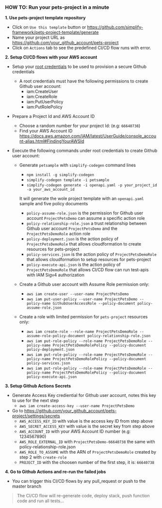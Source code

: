 ### HOW TO: Run your pets-project in a minute

**1. Use pets-project template repository**

- Click on `Use this template` button or https://github.com/simplify-framework/pets-project-template/generate
- Name your project URL as https://github.com/your_github_account/pets-project
- Click on `Actions` tab to see the predefined CI/CD flow runs with error.

**2. Setup CI/CD flows with your AWS account**

- Setup your [root credentials](https://docs.aws.amazon.com/sdk-for-java/v1/developer-guide/setup-credentials.html) to be used to provision a secure Github credentials 
  + A root credentials must have the following permissions to create Github user account:
    + iam:CreateUser
    + iam:CreateRole
    + iam:PutUserPolicy
    + iam:PutRolePolicy

- Prepare a Project Id and AWS Account ID
  + Choose a random number for your project Id: (e.g: `66640738`)
  + Find your AWS Account ID https://docs.aws.amazon.com/IAM/latest/UserGuide/console_account-alias.html#FindingYourAWSId

- Execute the following commands under root credentials to create Github user account:
  + Generate `petsample` with `simplify-codegen` command lines
    + `npm install -g simplify-codegen`
    + `simplify-codegen template -i petsample`
    + `simplify-codegen generate -i openapi.yaml -p your_project_id -a your_aws_account_id`
  
    It will generate the wole project template with an `openapi.yaml` sample and five policy documents
      + `policy-assume-role.json` is the permission for Github user account `ProjectPetsDemo` can assume a specific action role
      + `policy-relationship-role.json` a trust relationship between Github user account `ProjectPetsDemo` and the `ProjectPetsDemoRole` action role
      + `policy-deployment.json` is the action policy of `ProjectPetsDemoRole` that allows cloudformation to create resources for pets-project
      + `policy-services.json` is the action policy of `ProjectPetsDemoRole` that allows cloudformation to setup resources for pets-project
      + `policy-execute-api.json` is the action policy of `ProjectPetsDemoRole` that allows CI/CD flow can run test-apis with IAM Sigv4 authorization

  + Create a Github user account with Assume Role permission only:
    + `aws iam create-user --user-name ProjectPetsDemo`
    + `aws iam put-user-policy --user-name ProjectPetsDemo --policy-name GithubUserAccessRole --policy-document policy-assume-role.json` 
  + Create a role with limited permission for `pets-project` resources only:
    + `aws iam create-role --role-name ProjectPetsDemoRole --assume-role-policy-document policy-relationship-role.json`
    + `aws iam put-role-policy --role-name ProjectPetsDemoRole --policy-name ProjectPetsDemoRolePolicy --policy-document policy-deployment.json`
    + `aws iam put-role-policy --role-name ProjectPetsDemoRole --policy-name ProjectPetsDemoRolePolicy --policy-document policy-services.json`
    + `aws iam put-role-policy --role-name ProjectPetsDemoRole --policy-name ProjectPetsDemoRolePolicy --policy-document policy-execute-api.json`

**3. Setup Github Actions Secrets**

  + Generate Access Key crediential for Github user account, notes this key to use for the next step
    + `aws iam create-access-key --user-name ProjectPetsDemo`
  + Go to https://github.com/your_github_account/pets-project/settings/secrets
    + `AWS_ACCESS_KEY_ID` with value is the access key ID from step above
    + `AWS_SECRET_ACCESS_KEY` with value is the secret key from step above
    + `AWS_ACCOUNT_ID` with your AWS Account ID number (e.g: 1234567890)
    + `AWS_ROLE_EXTERNAL_ID` with `ProjectPetsDemo-66640738` the same with policy-relationship-role.json
    + `AWS_ROLE_TO_ASSUME` with the ARN of `ProjectPetsDemoRole` created by step 2 with `create-role`
    + `PROJECT_ID` with the choosen number of the first step, it is: `66640738`
      
**4. Go to Github Actions and re-run the failed jobs**

  + You can trigger this CI/CD flows by any pull_request or push to the master branch
  > The CI/CD flow will re-generate code, deploy stack, push function code and run all tests...
